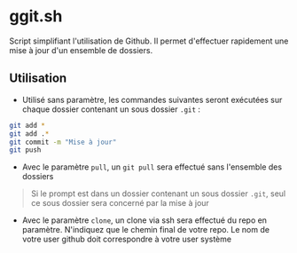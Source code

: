 # ggit.sh

Script simplifiant l'utilisation de Github. Il permet d'effectuer rapidement une mise à jour d'un ensemble de dossiers.

## Utilisation

- Utilisé sans paramètre, les commandes suivantes seront exécutées sur chaque dossier contenant un sous dossier `.git` :

```bash
git add *
git add .*
git commit -m "Mise à jour"
git push
```

- Avec le paramètre `pull`, un `git pull` sera effectué sans l'ensemble des dossiers

> Si le prompt est dans un dossier contenant un sous dossier `.git`, seul ce sous dossier sera concerné par la mise à jour

- Avec le paramètre `clone`, un clone via ssh sera effectué du repo en paramètre. N'indiquez que le chemin final de votre repo. Le nom de votre user github doit correspondre à votre user système
